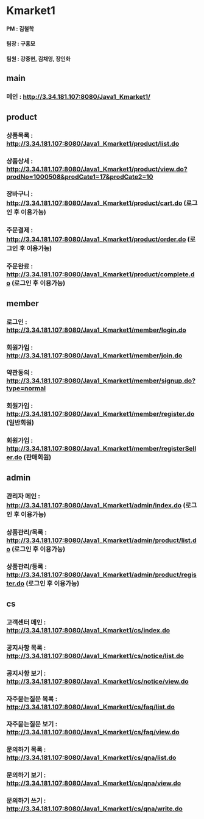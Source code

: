 # Kmarket1

#### PM : 김철학
#### 팀장 : 구홍모
#### 팀원 : 강중현, 김채영, 장인화

## main
### 메인 : http://3.34.181.107:8080/Java1_Kmarket1/

## product
### 상품목록 : http://3.34.181.107:8080/Java1_Kmarket1/product/list.do
### 상품상세 : http://3.34.181.107:8080/Java1_Kmarket1/product/view.do?prodNo=1000508&prodCate1=17&prodCate2=10
### 장바구니 :  http://3.34.181.107:8080/Java1_Kmarket1/product/cart.do (로그인 후 이용가능)
### 주문결제 :  http://3.34.181.107:8080/Java1_Kmarket1/product/order.do (로그인 후 이용가능)
### 주문완료 :  http://3.34.181.107:8080/Java1_Kmarket1/product/complete.do (로그인 후 이용가능)

## member
### 로그인 :  http://3.34.181.107:8080/Java1_Kmarket1/member/login.do
### 회원가입 :  http://3.34.181.107:8080/Java1_Kmarket1/member/join.do
### 약관동의 :  http://3.34.181.107:8080/Java1_Kmarket1/member/signup.do?type=normal
### 회원가입 :  http://3.34.181.107:8080/Java1_Kmarket1/member/register.do (일반회원)
### 회원가입 :  http://3.34.181.107:8080/Java1_Kmarket1/member/registerSeller.do (판매회원)

## admin
### 관리자 메인 :  http://3.34.181.107:8080/Java1_Kmarket1/admin/index.do (로그인 후 이용가능)
### 상품관리/목록 :  http://3.34.181.107:8080/Java1_Kmarket1/admin/product/list.do (로그인 후 이용가능)
### 상품관리/등록 :  http://3.34.181.107:8080/Java1_Kmarket1/admin/product/register.do (로그인 후 이용가능)

## cs 
### 고객센터 메인 :  http://3.34.181.107:8080/Java1_Kmarket1/cs/index.do
### 공지사항 목록 :  http://3.34.181.107:8080/Java1_Kmarket1/cs/notice/list.do
### 공지사항 보기 :  http://3.34.181.107:8080/Java1_Kmarket1/cs/notice/view.do
### 자주묻는질문 목록 :  http://3.34.181.107:8080/Java1_Kmarket1/cs/faq/list.do
### 자주묻는질문 보기 :  http://3.34.181.107:8080/Java1_Kmarket1/cs/faq/view.do
### 문의하기 목록 :  http://3.34.181.107:8080/Java1_Kmarket1/cs/qna/list.do
### 문의하기 보기 :  http://3.34.181.107:8080/Java1_Kmarket1/cs/qna/view.do
### 문의하기 쓰기 :  http://3.34.181.107:8080/Java1_Kmarket1/cs/qna/write.do
